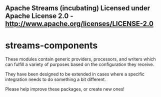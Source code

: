 Apache Streams (incubating)
Licensed under Apache License 2.0 - http://www.apache.org/licenses/LICENSE-2.0
--------------------------------------------------------------------------------

streams-components
==============

These modules contain generic providers, processors, and writers which
can fulfill a variety of purposes based on the configuration they receive.

They have been designed to be extended in cases where a specific integration
needs to do something a bit different.

Please help improve these packages, or create new ones!
